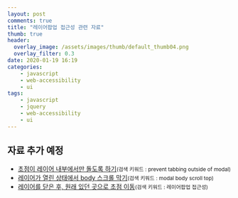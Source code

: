```yaml
---
layout: post
comments: true
title: "레이어팝업 접근성 관련 자료"
thumb: true
header:
  overlay_image: /assets/images/thumb/default_thumb04.png
  overlay_filter: 0.3
date: 2020-01-19 16:19
categories:
    - javascript
    - web-accessibility
    - ui
tags:
    - javascript
    - jquery
    - web-accessibility
    - ui
---
```

<div class="cont-box type1 ico">
  <h2 class="cont-box__tit">자료 추가 예정</h2>
  <ul class="bu-list--default">
    <li>
      <a href="https://stackoverflow.com/questions/14572084/keep-tabbing-within-modal-pane-only" target="_blank" title="새창열림" class="bu-link2">초점이 레이어 내부에서만 돌도록 하기</a><small>(검색 키워드 : prevent tabbing outside of modal)</small>
    </li>
    <li>
      <a href="https://css-tricks.com/prevent-page-scrolling-when-a-modal-is-open/" target="_blank" title="새창열림" class="bu-link2">레이어가 열린 상태에서 body 스크롤 막기</a><small>(검색 키워드 : modal body scroll top)</small>
    </li>
    <li>
      <a href="https://www.wah.or.kr:444/Participation/consultingView.asp?seq=10354&page=1&cType=&FindTxt=&flag=2&FindCol=0" target="_blank" title="새창열림" class="bu-link2">레이어를 닫은 후, 원래 있던 곳으로 초점 이동</a><small>(검색 키워드 : 레이어팝업 접근성)</small>
    </li>
  </ul>
</div>